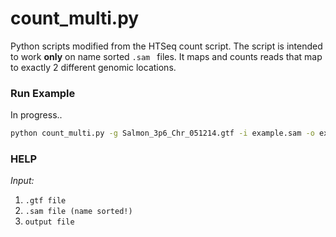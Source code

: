 # count_multi.py

Python scripts modified from the HTSeq count script. The script is
intended to work **only** on name sorted `.sam ` files. It maps and
counts reads that map to exactly 2 different genomic locations. 



### Run Example
In progress..
```bash
python count_multi.py -g Salmon_3p6_Chr_051214.gtf -i example.sam -o example_out.count
```


### HELP

_Input:_

1. `.gtf file`
2. `.sam file (name sorted!)` 
3. `output file`

